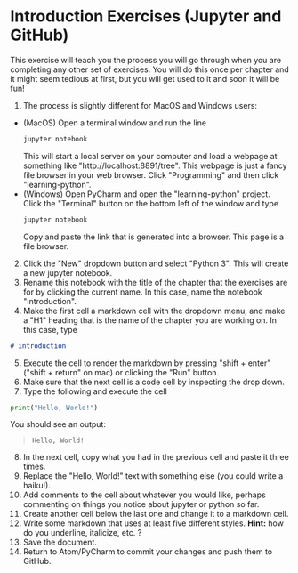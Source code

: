 # Introduction Exercises (Jupyter and GitHub)

This exercise will teach you the process you will go through when you are completing any other set of exercises. You will do this once per chapter and it might seem tedious at first, but you will get used to it and soon it will be fun!


1. The process is slightly different for MacOS and Windows users:
  - (MacOS) Open a terminal window and run the line
    ```bash
    jupyter notebook
    ```
    This will start a local server on your computer and load a webpage at something like "http://localhost:8891/tree". This webpage is just a fancy file browser in your web browser. Click "Programming" and then click "learning-python".
  - (Windows)
    Open PyCharm and open the "learning-python" project. Click the "Terminal" button on the bottom left of the window and type
    ```bash
    jupyter notebook
    ```
    Copy and paste the link that is generated into a browser. This page is a file browser.

2. Click the "New" dropdown button and select "Python 3". This will create a new jupyter notebook.
3. Rename this notebook with the title of the chapter that the exercises are for by clicking the current name. In this case, name the notebook "introduction".
4. Make the first cell a markdown cell with the dropdown menu, and make a "H1" heading that is the name of the chapter you are working on. In this case, type
```markdown
# introduction
```
5. Execute the cell to render the markdown by pressing "shift + enter" ("shift + return" on mac) or clicking the "Run" button.
6. Make sure that the next cell is a code cell by inspecting the drop down.
7. Type the following and execute the cell
  ```python
  print("Hello, World!")
  ```
  You should see an output:
  > `Hello, World!`

8. In the next cell, copy what you had in the previous cell and paste it three times.
9. Replace the "Hello, World!" text with something else (you could write a haiku!).
10. Add comments to the cell about whatever you would like, perhaps commenting on things you notice about jupyter or python so far.
11. Create another cell below the last one and change it to a markdown cell.
12. Write some markdown that uses at least five different styles. **Hint:** how do you underline, italicize, etc. ?
13. Save the document.
14. Return to Atom/PyCharm to commit your changes and push them to GitHub.
